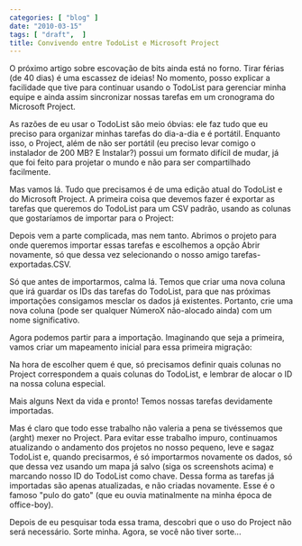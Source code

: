 ```yaml
---
categories: [ "blog" ]
date: "2010-03-15"
tags: [ "draft",  ]
title: Convivendo entre TodoList e Microsoft Project
---
```

O próximo artigo sobre escovação de bits ainda está no forno. Tirar férias (de 40 dias) é uma escassez de ideias! No momento, posso explicar a facilidade que tive para continuar usando o TodoList para gerenciar minha equipe e ainda assim sincronizar nossas tarefas em um cronograma do Microsoft Project.

As razões de eu usar o TodoList são meio óbvias: ele faz tudo que eu preciso para organizar minhas tarefas do dia-a-dia e é portátil. Enquanto isso, o Project, além de não ser portátil (eu preciso levar comigo o instalador de 200 MB? E Instalar?) possui um formato difícil de mudar, já que foi feito para projetar o mundo e não para ser compartilhado facilmente.

Mas vamos lá. Tudo que precisamos é de uma edição atual do TodoList e do Microsoft Project. A primeira coisa que devemos fazer é exportar as tarefas que queremos do TodoList para um CSV padrão, usando as colunas que gostaríamos de importar para o Project:



Depois vem a parte complicada, mas nem tanto. Abrimos o projeto para onde queremos importar essas tarefas e escolhemos a opção Abrir novamente, só que dessa vez selecionando o nosso amigo tarefas-exportadas.CSV.


Só que antes de importarmos, calma lá. Temos que criar uma nova coluna que irá guardar os IDs das tarefas do TodoList, para que nas próximas importações consigamos mesclar os dados já existentes. Portanto, crie uma nova coluna (pode ser qualquer NúmeroX não-alocado ainda) com um nome significativo.

Agora podemos partir para a importação. Imaginando que seja a primeira, vamos criar um mapeamento inicial para essa primeira migração:


Na hora de escolher quem é que, só precisamos definir quais colunas no Project correspondem a quais colunas do TodoList, e lembrar de alocar o ID na nossa coluna especial.



Mais alguns Next da vida e pronto! Temos nossas tarefas devidamente importadas.



Mas é claro que todo esse trabalho não valeria a pena se tivéssemos que (arght) mexer no Project. Para evitar esse trabalho impuro, continuamos atualizando o andamento dos projetos no nosso pequeno, leve e sagaz TodoList e, quando precisarmos, é só importarmos novamente os dados, só que dessa vez usando um mapa já salvo (siga os screenshots acima) e marcando nosso ID do TodoList como chave. Dessa forma as tarefas já importadas são apenas atualizadas, e não criadas novamente. Esse é o famoso "pulo do gato" (que eu ouvia matinalmente na minha época de office-boy).




Depois de eu pesquisar toda essa trama, descobri que o uso do Project não será necessário. Sorte minha. Agora, se você não tiver sorte...
